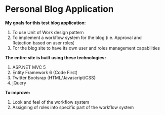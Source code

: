 # Personal Blog Application

<strong>My goals for this test blog application: </strong>
<ol>
 <li>To use Unit of Work design pattern</li> 
 <li>To implement a workflow system for the blog (i.e. Approval and Rejection based on user roles) </li>
 <li>For the blog site to have its own user and roles management capabilities </li>
</ol>

<strong>The entire site is built using these technologies:</strong> 
	<ol>
 		<li>ASP.NET MVC 5 </li>
 		<li>Entity Framework 6 (Code First) </li>
  	<li>Twitter Bootsrap (HTML/Javascript/CSS) </li>
 		<li>jQuery</li>
 	</ol>

<strong>To improve:</strong>
<ol>
	<li>Look and feel of the workflow system</li>
	<li>Assigning of roles into specific part of the workflow system</li>
</ol>
